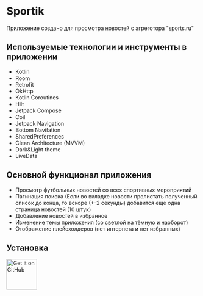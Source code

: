 # Sportik
Приложение создано для просмотра новостей с агреготора "sports.ru"

## Используемые технологии и инструменты в приложении
- Kotlin
- Room
- Retrofit
- OkHttp
- Kotlin Coroutines
- Hilt
- Jetpack Compose
- Coil
- Jetpack Navigation
- Bottom Navifation
- SharedPreferences
- Clean Architecture (MVVM)
- Dark&Light theme
- LiveData

## Основной функционал приложения
- Просмотр футбольных новостей со всех спортивных мероприятий
- Пагинация поиска (Если во вкладке новости пролистать полученный список до конца, то вскоре (+-2 секунды) добавится еще одна страница новостей (10 штук)
- Добавление новостей в избранное
- Изменение темы приложения (со светлой на тёмную и наоборот)
- Отображение плейсхолдеров (нет интернета и нет избранных)
  
## Установка
[<img src="https://raw.githubusercontent.com/mateusz-bak/openreads/master/doc/github/get-it-on-github.png"
    alt="Get it on GitHub"
    height="80">](https://github.com/zhek1chan/Sportik/releases)

